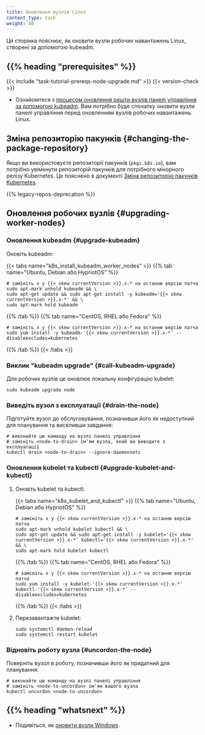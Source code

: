 ```yaml
---
title: Оновлення вузлів Linux
content_type: task
weight: 40
---
```


<!-- overview -->

Ця сторінка пояснює, як оновити вузли робочих навантажень Linux, створені за допомогою kubeadm.

## {{% heading "prerequisites" %}}

{{< include "task-tutorial-prereqs-node-upgrade.md" >}} {{< version-check >}}

* Ознайомтеся з [процесом оновлення решти вузлів панелі управління за допомогою kubeadm](/docs/tasks/administer-cluster/kubeadm/kubeadm-upgrade). Вам потрібно буде спочатку оновити вузли панелі управління перед оновленням вузлів робочих навантажень Linux.

<!-- steps -->

## Зміна репозиторію пакунків {#changing-the-package-repository}

Якщо ви використовуєте репозиторії пакунків (`pkgs.k8s.io`), вам потрібно увімкнути репозиторій пакунків для потрібного мінорного релізу Kubernetes. Це пояснено в документі [Зміна репозиторію пакунків Kubernetes](/docs/tasks/administer-cluster/kubeadm/change-package-repository/).

{{% legacy-repos-deprecation %}}

## Оновлення робочих вузлів {#upgrading-worker-nodes}

### Оновлення kubeadm {#upgrade-kubeadm}

Оновіть kubeadm:

{{< tabs name="k8s_install_kubeadm_worker_nodes" >}}
{{% tab name="Ubuntu, Debian або HypriotOS" %}}

```shell
# замініть x у {{< skew currentVersion >}}.x-* на останню версію патча
sudo apt-mark unhold kubeadm && \
sudo apt-get update && sudo apt-get install -y kubeadm='{{< skew currentVersion >}}.x-*' && \
sudo apt-mark hold kubeadm
```

{{% /tab %}}
{{% tab name="CentOS, RHEL або Fedora" %}}

```shell
# замініть x у {{< skew currentVersion >}}.x-* на останню версію патча
sudo yum install -y kubeadm-'{{< skew currentVersion >}}.x-*' --disableexcludes=kubernetes
```

{{% /tab %}}
{{< /tabs >}}

### Виклик "kubeadm upgrade" {#call-kubeadm-upgrade}

Для робочих вузлів це оновлює локальну конфігурацію kubelet:

```shell
sudo kubeadm upgrade node
```

### Виведіть вузол з експлуатації {#drain-the-node}

Підготуйте вузол до обслуговування, позначивши його як недоступний для планування та виселивши завдання:

```shell
# виконайте цю команду на вузлі панелі управління
# замініть <node-to-drain> імʼям вузла, який ви виводите з експлуатації
kubectl drain <node-to-drain> --ignore-daemonsets
```

### Оновлення kubelet та kubectl {#upgrade-kubelet-and-kubectl}

1. Оновіть kubelet та kubectl:

   {{< tabs name="k8s_kubelet_and_kubectl" >}}
   {{% tab name="Ubuntu, Debian або HypriotOS" %}}

   ```shell
   # замініть x у {{< skew currentVersion >}}.x-* на останню версію патча
   sudo apt-mark unhold kubelet kubectl && \
   sudo apt-get update && sudo apt-get install -y kubelet='{{< skew currentVersion >}}.x-*' kubectl='{{< skew currentVersion >}}.x-*' && \
   sudo apt-mark hold kubelet kubectl
   ```

   {{% /tab %}}
   {{% tab name="CentOS, RHEL або Fedora" %}}

   ```shell
   # замініть x у {{< skew currentVersion >}}.x-* на останню версію патча
   sudo yum install -y kubelet-'{{< skew currentVersion >}}.x-*' kubectl-'{{< skew currentVersion >}}.x-*' --disableexcludes=kubernetes
   ```

   {{% /tab %}}
   {{< /tabs >}}

1. Перезавантажте kubelet:

   ```shell
   sudo systemctl daemon-reload
   sudo systemctl restart kubelet
   ```

### Відновіть роботу вузла {#uncordon-the-node}

Поверніть вузол в роботу, позначивши його як придатний для планування:

```shell
# виконайте цю команду на вузлі панелі управління
# замініть <node-to-uncordon> імʼям вашого вузла
kubectl uncordon <node-to-uncordon>
```

## {{% heading "whatsnext" %}}

* Подивіться, як [оновити вузли Windows](/docs/tasks/administer-cluster/kubeadm/upgrading-windows-nodes/).
